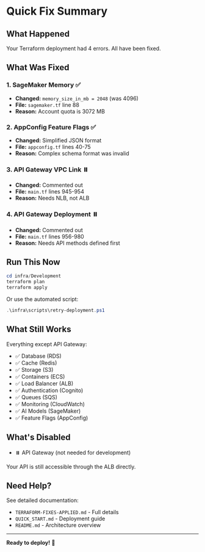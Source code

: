 # Quick Fix Summary

## What Happened
Your Terraform deployment had 4 errors. All have been fixed.

## What Was Fixed

### 1. SageMaker Memory ✅
- **Changed:** `memory_size_in_mb = 2048` (was 4096)
- **File:** `sagemaker.tf` line 88
- **Reason:** Account quota is 3072 MB

### 2. AppConfig Feature Flags ✅
- **Changed:** Simplified JSON format
- **File:** `appconfig.tf` lines 40-75
- **Reason:** Complex schema format was invalid

### 3. API Gateway VPC Link ⏸️
- **Changed:** Commented out
- **File:** `main.tf` lines 945-954
- **Reason:** Needs NLB, not ALB

### 4. API Gateway Deployment ⏸️
- **Changed:** Commented out
- **File:** `main.tf` lines 956-980
- **Reason:** Needs API methods defined first

## Run This Now

```powershell
cd infra/Development
terraform plan
terraform apply
```

Or use the automated script:

```powershell
.\infra\scripts\retry-deployment.ps1
```

## What Still Works

Everything except API Gateway:
- ✅ Database (RDS)
- ✅ Cache (Redis)
- ✅ Storage (S3)
- ✅ Containers (ECS)
- ✅ Load Balancer (ALB)
- ✅ Authentication (Cognito)
- ✅ Queues (SQS)
- ✅ Monitoring (CloudWatch)
- ✅ AI Models (SageMaker)
- ✅ Feature Flags (AppConfig)

## What's Disabled

- ⏸️ API Gateway (not needed for development)

Your API is still accessible through the ALB directly.

## Need Help?

See detailed documentation:
- `TERRAFORM-FIXES-APPLIED.md` - Full details
- `QUICK_START.md` - Deployment guide
- `README.md` - Architecture overview

---

**Ready to deploy!** 🚀
